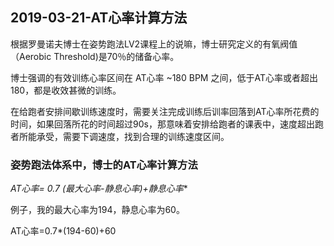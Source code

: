 ## 2019-03-21-AT心率计算方法

根据罗曼诺夫博士在姿势跑法LV2课程上的说嘛，博士研究定义的有氧阀值（Aerobic Threshold)是70％的储备心率。

博士强调的有效训练心率区间在 AT心率 ~180 BPM 之间，低于AT心率或者超出180，都是收效甚微的训练。

在给跑者安排间歇训练速度时，需要关注完成训练后训率回落到AT心率所花费的时间，如果回落所花的时间超过90s，那意味着安排给跑者的课表中，速度超出跑者所能承受，需要下调速度，找到合理的训练速度区间。

### 姿势跑法体系中，博士的AT心率计算方法

**AT心率= 0.7* (最大心率-静息心率)+静息心率**

例子，我的最大心率为194，静息心率为60。

AT心率=0.7*(194-60)+60